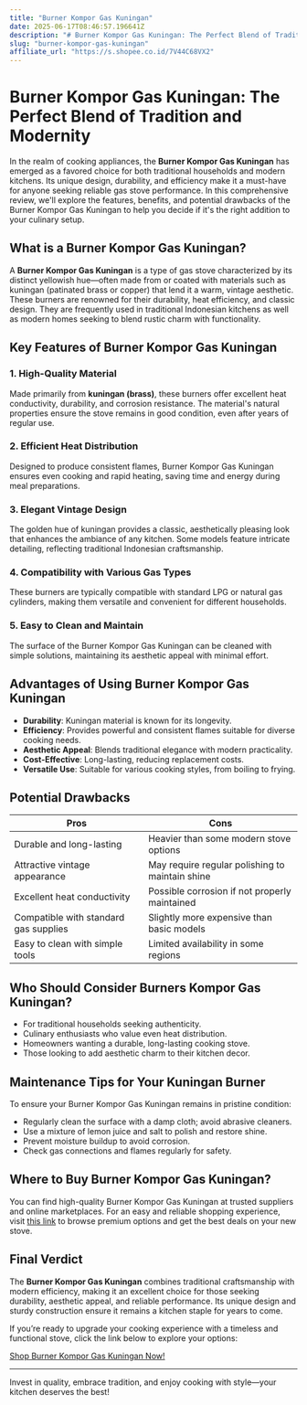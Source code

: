 ```yaml
---
title: "Burner Kompor Gas Kuningan"
date: 2025-06-17T08:46:57.196641Z
description: "# Burner Kompor Gas Kuningan: The Perfect Blend of Tradition and Modernity..."
slug: "burner-kompor-gas-kuningan"
affiliate_url: "https://s.shopee.co.id/7V44C68VX2"
---
```

# Burner Kompor Gas Kuningan: The Perfect Blend of Tradition and Modernity

In the realm of cooking appliances, the **Burner Kompor Gas Kuningan** has emerged as a favored choice for both traditional households and modern kitchens. Its unique design, durability, and efficiency make it a must-have for anyone seeking reliable gas stove performance. In this comprehensive review, we'll explore the features, benefits, and potential drawbacks of the Burner Kompor Gas Kuningan to help you decide if it's the right addition to your culinary setup.

## What is a Burner Kompor Gas Kuningan?

A **Burner Kompor Gas Kuningan** is a type of gas stove characterized by its distinct yellowish hue—often made from or coated with materials such as kuningan (patinated brass or copper) that lend it a warm, vintage aesthetic. These burners are renowned for their durability, heat efficiency, and classic design. They are frequently used in traditional Indonesian kitchens as well as modern homes seeking to blend rustic charm with functionality.

## Key Features of Burner Kompor Gas Kuningan

### 1. High-Quality Material

Made primarily from **kuningan (brass)**, these burners offer excellent heat conductivity, durability, and corrosion resistance. The material's natural properties ensure the stove remains in good condition, even after years of regular use.

### 2. Efficient Heat Distribution

Designed to produce consistent flames, Burner Kompor Gas Kuningan ensures even cooking and rapid heating, saving time and energy during meal preparations.

### 3. Elegant Vintage Design

The golden hue of kuningan provides a classic, aesthetically pleasing look that enhances the ambiance of any kitchen. Some models feature intricate detailing, reflecting traditional Indonesian craftsmanship.

### 4. Compatibility with Various Gas Types

These burners are typically compatible with standard LPG or natural gas cylinders, making them versatile and convenient for different households.

### 5. Easy to Clean and Maintain

The surface of the Burner Kompor Gas Kuningan can be cleaned with simple solutions, maintaining its aesthetic appeal with minimal effort.

## Advantages of Using Burner Kompor Gas Kuningan

- **Durability**: Kuningan material is known for its longevity.
- **Efficiency**: Provides powerful and consistent flames suitable for diverse cooking needs.
- **Aesthetic Appeal**: Blends traditional elegance with modern practicality.
- **Cost-Effective**: Long-lasting, reducing replacement costs.
- **Versatile Use**: Suitable for various cooking styles, from boiling to frying.

## Potential Drawbacks

| Pros | Cons |
|------------------------------|------------------------------------------------|
| Durable and long-lasting | Heavier than some modern stove options |
| Attractive vintage appearance | May require regular polishing to maintain shine |
| Excellent heat conductivity | Possible corrosion if not properly maintained |
| Compatible with standard gas supplies | Slightly more expensive than basic models |
| Easy to clean with simple tools | Limited availability in some regions |

## Who Should Consider Burners Kompor Gas Kuningan?

- For traditional households seeking authenticity.
- Culinary enthusiasts who value even heat distribution.
- Homeowners wanting a durable, long-lasting cooking stove.
- Those looking to add aesthetic charm to their kitchen decor.

## Maintenance Tips for Your Kuningan Burner

To ensure your Burner Kompor Gas Kuningan remains in pristine condition:

- Regularly clean the surface with a damp cloth; avoid abrasive cleaners.
- Use a mixture of lemon juice and salt to polish and restore shine.
- Prevent moisture buildup to avoid corrosion.
- Check gas connections and flames regularly for safety.

## Where to Buy Burner Kompor Gas Kuningan?

You can find high-quality Burner Kompor Gas Kuningan at trusted suppliers and online marketplaces. For an easy and reliable shopping experience, visit [this link](https://s.shopee.co.id/7V44C68VX2) to browse premium options and get the best deals on your new stove.

## Final Verdict

The **Burner Kompor Gas Kuningan** combines traditional craftsmanship with modern efficiency, making it an excellent choice for those seeking durability, aesthetic appeal, and reliable performance. Its unique design and sturdy construction ensure it remains a kitchen staple for years to come.

If you’re ready to upgrade your cooking experience with a timeless and functional stove, click the link below to explore your options:

[Shop Burner Kompor Gas Kuningan Now!](https://s.shopee.co.id/7V44C68VX2)

---

Invest in quality, embrace tradition, and enjoy cooking with style—your kitchen deserves the best!